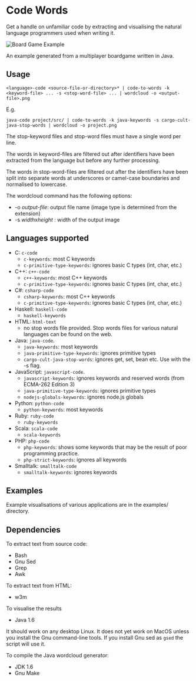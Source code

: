 Code Words
==========

Get a handle on unfamiliar code by extracting and visualising the natural language programmers used when writing it.

![Board Game Example](https://raw.github.com/npryce/code-words/master/examples/multiplayer-board-game.png)

An example generated from a multiplayer boardgame written in Java.

Usage
-----

    <language>-code <source-file-or-directory>* | code-to-words -k <keyword-file> ... -s <stop-word-file> ... | wordcloud -o <output-file>.png

E.g.

    java-code project/src/ | code-to-words -k java-keywords -s cargo-cult-java-stop-words | wordcloud -o project.png


The stop-keyword files and stop-word files must have a single word per
line.

The words in keyword-files are filtered out after identifiers
have been extracted from the language but before any further processing.

The words in stop-word-files are filtered out after the identifiers
have been split into separate words at underscores or camel-case
boundaries and normalised to lowercase.

The wordcloud command has the following options:

 * -o _output-file_: output file name (image type is determined from the extension)
 * -s _width_<span/>x<span/>_height_ : width of the output image


Languages supported
-------------------

 * C: `c-code`
     * `c-keywords`: most C keywords
     * `c-primitive-type-keywords`: ignores basic C types (int, char, etc.)
 * C++: `c++-code`
     * `c++-keywords`: most C++ keywords
     * `c-primitive-type-keywords`: ignores basic C types (int, char, etc.)
 * C#: `csharp-code`
     * `csharp-keywords`: most C++ keywords
     * `c-primitive-type-keywords`: ignores basic C types (int, char, etc.)
 * Haskell: `haskell-code`
     * `haskell-keywords`
 * HTML: `html-text`
     * no stop words file provided. Stop words files for various natural languages can be found on the web.
 * Java: `java-code`.
     * `java-keywords`: most keywords
     * `java-primitive-type-keywords`: ignores primitive types
     * `cargo-cult-java-stop-words`: ignores get, set, bean etc.  Use with the -s flag.
 * JavaScript: `javascript-code`.
     * `javascript-keywords`: ignores keywords and reserved words (from ECMA-262 Edition 3)
     * `java-primitive-type-keywords`: ignores primitive types
     * `nodejs-globals-keywords`: ignores node.js globals
 * Python: `python-code`
     * `python-keywords`: most keywords
 * Ruby: `ruby-code`
     * `ruby-keywords`
 * Scala: `scala-code`
     * `scala-keywords`
 * PHP: `php-code`
     * `php-keywords`: shows some keywords that may be the result of poor programming practice.
     * `php-strict-keywords`: ignores all keywords
 * Smalltalk: `smalltalk-code`
     * `smalltalk-keywords`: ignores keywords

Examples
--------

Example visualisations of various applications are in the examples/ directory.


Dependencies
------------

To extract text from source code:

 * Bash
 * Gnu Sed
 * Grep
 * Awk

To extract text from HTML:

 * w3m

To visualise the results
 
 * Java 1.6

It should work on any desktop Linux. It does not yet work on MacOS unless you install the Gnu command-line tools. If you install Gnu sed as `gsed` the script will use it.

To compile the Java wordcloud generator:

 * JDK 1.6
 * Gnu Make

